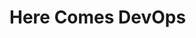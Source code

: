 # Here Comes DevOps


<!-- .slide: data-background="url(img/here-comes-devops-01.jpg) center / cover" -->


<!-- .slide: data-background="url(img/here-comes-devops-02.jpg) center / cover" -->


<!-- .slide: data-background="url(img/here-comes-devops-03.jpg) center / cover" -->


<!-- .slide: data-background="url(img/here-comes-devops-04.jpg) center / cover" -->


<!-- .slide: data-background="url(img/here-comes-devops-05.jpg) center / cover" -->


<!-- .slide: data-background="url(img/here-comes-devops-06.jpg) center / cover" -->


<!-- .slide: data-background="url(img/here-comes-devops-07.jpg) center / cover" -->


<!-- .slide: data-background="url(img/here-comes-devops-08.jpg) center / cover" -->


<!-- .slide: data-background="url(img/here-comes-devops-09.jpg) center / cover" -->


<!-- .slide: data-background="url(img/here-comes-devops-10.jpg) center / cover" -->


<!-- .slide: data-background="url(img/here-comes-devops-11.jpg) center / cover" -->


<!-- .slide: data-background="url(img/here-comes-devops-12.jpg) center / cover" -->


<!-- .slide: data-background="url(img/here-comes-devops-13.jpg) center / cover" -->


<!-- .slide: data-background="url(img/here-comes-devops-14.jpg) center / cover" -->
